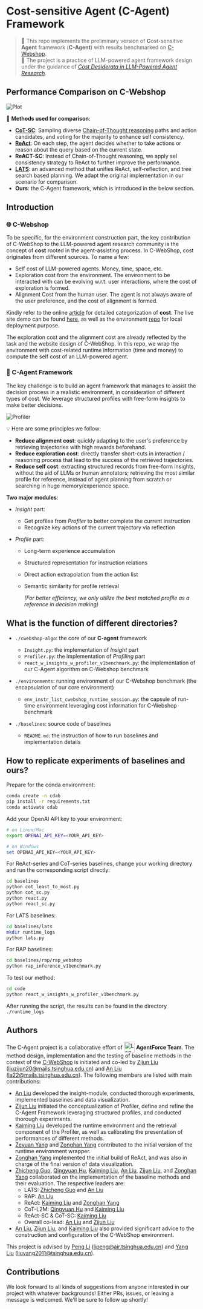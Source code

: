 # **C**ost-sensitive **Agent** (**C-Agent**) Framework


> 🚀 This repo implements the preliminary version of **C**ost-sensitive **Agent** framework (**C-Agent**) with results benchmarked on [C-Webshop](https://github.com/AgentForceTeamOfficial/C-WebShop).  
> 🚀 The project is a practice of LLM-powered agent framework design under the guidance of [*Cost Desiderata in LLM-Powered Agent Research*](https://agent-force.github.io/cost-desiderata-agent-research.html).


## Performance Comparison on C-Webshop

![Plot](./figs/performance-comparison.png)

🎡 **Methods used for comparison**:

- [**CoT-SC**](https://arxiv.org/abs/2203.11171): Sampling diverse [Chain-of-Thought reasoning](https://arxiv.org/abs/2201.11903) paths and action candidates, and voting for the majority to enhance self consistency.
- [**ReAct**](https://arxiv.org/abs/2210.03629): On each step, the agent decides whether to take actions or reason about the query based on the current state.
- **ReACT-SC**: Instead of Chain-of-Thought reasoning, we apply sel consistency strategy to ReAct to further improve the performance.
- [**LATS**](https://arxiv.org/abs/2310.04406): an advanced method that unifies ReAct, self-reflection, and tree search based planning. We adapt the original implementation in our scenario for comparison.
- **Ours**: the C-Agent framework, which is introduced in the below section.

## Introduction

### 🌐 C-Webshop

To be specific, for the environment construction part, the key contribution of C-WebShop to the LLM-powered agent research community is the concept of **cost** rooted in the agent-assisting process. In C-WebShop, cost originates from different sources. To name a few:
  - Self cost of LLM-powered agents. Money, time, space, etc.
  - Exploration cost from the environment. The environment to be interacted with can be evolving w.r.t. user interactions, where the cost of exploration is formed.
  - Alignment Cost from the human user. The agent is not always aware of the user preference, and the cost of alignment is formed.
    
Kindly refer to the online [article](https://agent-force.github.io/cost-desiderata-agent-research.html) for detailed categorization of **cost**. The live site demo can be found [here](http://49.232.144.86:5000/), as well as the environment [repo](https://github.com/AgentForceTeamOfficial/C-WebShop) for local deployment purpose.

The exploration cost and the alignment cost are already reflected by the task and the website design of C-WebShop. In this repo, we wrap the environment with cost-related runtime information (time and money) to compute the self cost of an LLM-powered agent.

### 🤖 C-Agent Framework

The key challenge is to build an agent framework that manages to assist the decision process in a realistic environment, in consideration of different types of cost. We leverage structured profiles with free-form insights to make better decisions. 

![Profiler](./figs/Profiler.png)

💡 Here are some principles we follow:

- **Reduce alignment cost**: quickly adapting to the user's preference by retrieving trajectories with high rewards beforehand.
- **Reduce exploration cost**: directly transfer short-cuts in interaction / reasoning process that lead to the success of the retrieved trajectories.
- **Reduce self cost**: extracting structured records from free-form insights, without the aid of LLMs or human annotators; retrieving the most similar profile for reference, instead of agent planning from scratch or searching in huge memory/experience space.

**Two major modules**:

- *Insight* part:

  - Get profiles from *Profiler* to better complete the current instruction
  - Recognize key actions of the current trajectory via reflection

- *Profile* part:

  - Long-term experience accumulation
  - Structured representation for instruction relations
  - Direct action extrapolation from the action list
  - Semantic similarity for profile retrieval

    *(For better efficiency, we only utilize the best matched profile as a reference in decision making)*

## What is the function of different directories?

- `./cwebshop-algo`: the core of our **C-agent** framework
  - `Insight.py`: the implementation of *Insight* part
  - `Profiler.py`: the implementation of *Profiling* part
  - `react_w_insights_w_profiler_v1benchmark.py`: the implementation of our C-Agent algorithm on C-Webshop benchmark

- `./environments`: running environment of our C-Webshop benchmark (the encapsulation of our core environment)
  - `env_instr_list_cwebshop_runtime_session.py`: the capsule of run-time environment leveraging cost information for C-Webshop benchmark

- `./baselines`: source code of baselines
  - `README.md`: the instruction of how to run baselines and implementation details

## How to replicate experiments of baselines and ours?

Prepare for the conda environment:
```sh
conda create -n cdab
pip install -r requirements.txt
conda activate cdab
```

Add your OpenAI API key to your environment:
```sh
# on Linux/Mac
export OPENAI_API_KEY=<YOUR_API_KEY>
```

```powershell
# on Windows
set OPENAI_API_KEY=<YOUR_API_KEY>
```

For ReAct-series and CoT-series baselines, change your working directory and run the corresponding script directly:
```sh
cd baselines
python cot_least_to_most.py
python cot_sc.py
python react.py
python react_sc.py
```
For LATS baselines:
```sh
cd baselines/lats
mkdir runtime_logs
python lats.py
```

For RAP baselines:
```sh
cd baselines/rap/rap_webshop
python rap_inference_v1benchmark.py
```

To test our method:
```sh
cd code
python react_w_insights_w_profiler_v1benchmark.py
```

After running the script, the results can be found in the directory `./runtime_logs`

## Authors

<div>
    <span style="vertical-align: middle">The C-Agent project is a collaborative effort of</span> <img src="figs/agentforce-logo.jpg" style="width:2em;vertical-align: middle" alt="Logo"/> <span style="vertical-align: middle"><b>AgentForce Team</b>. The method design, implementation and the testing of baseline methods in the context of the <a href="https://github.com/AgentForceTeamOfficial/C-WebShop">C-WebShop</a> is initiated and co-led by <a href="https://www.linkedin.com/in/%E5%AD%90%E5%90%9B-%E5%88%98-164596263/">Zijun Liu</a> (<a href="mailto: liuzijun20@mails.tsinghua.edu.cn">liuzijun20@mails.tsinghua.edu.cn</a>) and <a href="https://github.com/xxmlala">An Liu</a> (<a href="mailto: la22@mails.tsinghua.edu.cn">la22@mails.tsinghua.edu.cn</a>). The following members are listed with main contributions:</span> 
</div>

- [An Liu](https://github.com/xxmlala) developed the insight-module, conducted thorough experiments, implemented baselines and data visualization.
- [Zijun Liu](https://www.linkedin.cn/incareer/in/%E5%AD%90%E5%90%9B-%E5%88%98-164596263) initiated the conceptualization of Profiler, define and refine the C-Agent Framework leveraging structured profiles, and conducted thorough experiments.
- [Kaiming Liu](https://github.com/KMing-L) developed the runtime environment and the retrieval component of the Profiler, as well as calibrating the presentation of performances of different methods.
- [Zeyuan Yang](https://github.com/MiicheYang) and [Zonghan Yang](https://minicheshire.github.io) contributed to the initial version of the runtime environment wrapper.
- [Zonghan Yang](https://minicheshire.github.io) implemented the initial build of ReAct, and was also in charge of the final version of data visualization.
- [Zhicheng Guo](https://github.com/zhichengg), [Qingyuan Hu](https://github.com/HQY188), [Kaiming Liu](https://github.com/KMing-L), [An Liu](https://github.com/xxmlala), [Zijun Liu](https://www.linkedin.cn/incareer/in/%E5%AD%90%E5%90%9B-%E5%88%98-164596263), and [Zonghan Yang](https://minicheshire.github.io) collaborated on the implementation of the baseline methods and their evaluation. The respective leaders are:
  - LATS: [Zhicheng Guo](https://github.com/zhichengg) and [An Liu](https://github.com/xxmlala)
  - RAP: [An Liu](https://github.com/xxmlala)
  - ReAct: [Kaiming Liu](https://github.com/KMing-L) and [Zonghan Yang](https://minicheshire.github.io)
  - CoT-L2M: [Qingyuan Hu](https://github.com/HQY188) and [Kaiming Liu](https://github.com/KMing-L)
  - ReAct-SC & CoT-SC: [Kaiming Liu](https://github.com/KMing-L)
  - Overall co-lead: [An Liu](https://github.com/xxmlala) and [Zijun Liu](https://github.com/BBQGOD)
- [An Liu](https://github.com/xxmlala), [Zijun Liu](https://www.linkedin.cn/incareer/in/%E5%AD%90%E5%90%9B-%E5%88%98-164596263), and [Kaiming Liu](https://github.com/KMing-L) also provided significant advice to the construction and configuration of the C-WebShop environment.


This project is advised by [Peng Li](https://www.lpeng.net/) (lipeng@air.tsinghua.edu.cn) and [Yang Liu](https://nlp.csai.tsinghua.edu.cn/~ly/) (liuyang2011@tsinghua.edu.cn).

## Contributions

We look forward to all kinds of suggestions from anyone interested in our project with whatever backgrounds! Either PRs, issues, or leaving a message is welcomed. We'll be sure to follow up shortly!

<!-- ## If you find this repo useful, please cite our project:

```bibtex
``` -->
